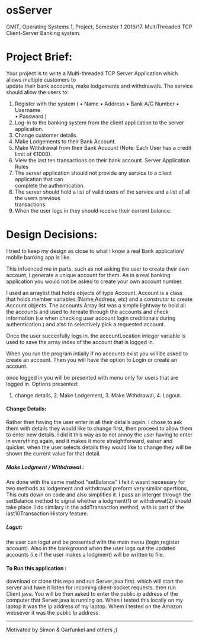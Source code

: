 # osServer
GMIT, Operating Systems 1, Project, Semester 1 2016/17. MultiThreaded TCP  Client-Server Banking system. 


# Project Brief:
Your	project	is	to	write	a	Multi-threaded	TCP	Server	Application	which	allows	multiple	customers to	
update	their	bank	accounts, make lodgements and withdrawals.	The	service should	allow	the	
users	to:

1. Register with the	system (
• Name
• Address
• Bank	A/C	Number
• Username	
• Password )
2. Log-in	to	the	banking system	from the	client	application	to the	server	application.
3. Change	customer	details.
4. Make	Lodgements	to	their	Bank	Account.
5. Make	Withdrawal	from	their	Bank	Account	(Note:	Each	User	has	a	credit	limit	of	€1000).
6. View	the	last	ten	transactions	on	their	bank	account.
Server	Application	Rules
1. The	 server application should	 not provide	 any	 service	 to	 a	 client	 application	 that	 can	
complete	the	authentication.
2. The	server	should	hold	a	list	of	valid	users	of	the	service	and	a	list	of	all	the	users	previous	
transactions.
3. When	the	user	logs	in	they	should	receive	their	current	balance.


# Design Decisions:

I tried to keep my design as close to what I know a real Bank application/ mobile banking app is like.

This infuenced me in parts, such as not asking the user to create their own account, I generate a unique account for them.
As in a real banking application you would not be asked to create your own account number.

I used an arraylist that holds objects of type Account. Account is a class that holds member variables (Name,Address, etc) and a construtor
to create Account objects.
The accounts Array list was a simple lightway to hold all the accounts and used to itereate through the accounts and check information (i.e when checking user account login creditionals during
authentication.) and also to selectively pick a requested account.

Once the user succesfully logs in. the accountLocation integer variable is used to save the array index of the account that is logged in.

When you run the program intially if no accounts exist you will be asked to create an account.
Then you will have the option to Login or create an account.

once logged in you will be presented with menu only for users that are logged in.
Options presented: 
1. change details, 2. Make Lodgement, 3. Make Withdrawal, 4. Logout.

#### Change Details:
Rather then having the user enter in all their details again. I chose to ask them with details they would like to change first,
then proceed to allow them to enter new details. I did it this way as to not annoy the user having to enter in everything again,
and it makes it more straightforward, eaiser and quicker. 
when the user selects details they would like to change they will be shown the current value for that detail.

##### Make Lodgment / Withdrawal :
Are done with the same method "setBalance" I felt it wasnt necessary for two methods as lodgement and withdrawal preform very similar opertions,
This cuts down on code and also simplifies it. I pass an interger through the setBalance method to signal whether a lodgment(1) or withdrawal(2)
should take place.
I do similary in the addTransaction method, with is part of the last10Transaction History feature.

##### Logut:
the user can logut and be presented with the main menu (login,register account). 
Also in the bankground when the user logs out the updated accounts (i.e if the user makes a lodgment) will be written to file.


#### To Run this application :
download or clone this repo and run Server.java first. which will start the server and have it listen for incoming client-socket requests.
then run Client.java. 
You will be then asked to enter the public ip address of the computer that Server.java is running on.
When I tested this locally on my laptop it was the ip address of my laptop.
Whem I tested on the Amazon websever it was the public Ip address.

______
Motivated by Simon & Garfunkel and others ;)
